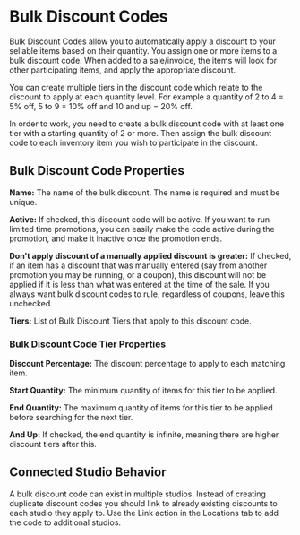 # Bulk Discount Codes

Bulk Discount Codes allow you to automatically apply a discount to your sellable items based on their quantity. You assign one or more items to a bulk discount code. When added to a sale/invoice, the items will look for other participating items, and apply the appropriate discount.

You can create multiple tiers in the discount code which relate to the discount to apply at each quantity level. For example a quantity of 2 to 4 = 5% off, 5 to 9 = 10% off and 10 and up = 20% off.

In order to work, you need to create a bulk discount code with at least one tier with a starting quantity of 2 or more. Then assign the bulk discount code to each inventory item you wish to participate in the discount.

## Bulk Discount Code Properties

**Name:** The name of the bulk discount. The name is required and must be unique.

**Active:** If checked, this discount code will be active. If you want to run limited time promotions, you can easily make the code active during the promotion, and make it inactive once the promotion ends.

**Don't apply discount of a manually applied discount is greater:** If checked, if an item has a discount that was manually entered (say from another promotion you may be running, or a coupon), this discount will not be applied if it is less than what was entered at the time of the sale. If you always want bulk discount codes to rule, regardless of coupons, leave this unchecked.

**Tiers:** List of Bulk Discount Tiers that apply to this discount code.

### Bulk Discount Code Tier Properties

**Discount Percentage:** The discount percentage to apply to each matching item.

**Start Quantity:** The minimum quantity of items for this tier to be applied.

**End Quantity:** The maximum quantity of items for this tier to be applied before searching for the next tier.

**And Up:** If checked, the end quantity is infinite, meaning there are higher discount tiers after this.

## Connected Studio Behavior
A bulk discount code can exist in multiple studios. Instead of creating duplicate discount codes you should link to already existing discounts to each studio they apply to. Use the Link action in the Locations tab to add the code to additional studios.

